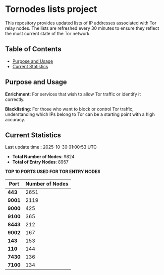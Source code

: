 # Tornodes lists project

This repository provides updated lists of IP addresses associated with Tor relay nodes. The lists are refreshed every 30 minutes to ensure they reflect the most current state of the Tor network.

## Table of Contents

- [Purpose and Usage](#purpose-and-usage)
- [Current Statistics](#current-statistics)


## Purpose and Usage

**Enrichment**: For services that wish to allow Tor traffic or identify it correctly.

**Blacklisting**: For those who want to block or control Tor traffic, understanding which IPs belong to Tor can be a starting point with a high accuracy.

## Current Statistics

Last update time : 2025-10-30 01:00:53 UTC

- **Total Number of Nodes**: 9824
- **Total of Entry Nodes**: 8957

**TOP 10 PORTS USED FOR TOR ENTRY NODES**

| **Port** | **Number of Nodes** |
|------|-----------------|
| **443**   | 2651  |
| **9001**   | 2119  |
| **9000**   | 425  |
| **9100**   | 365  |
| **8443**   | 212  |
| **9002**   | 167  |
| **143**   | 153  |
| **110**   | 144  |
| **7430**   | 136  |
| **7100**   | 134  |

